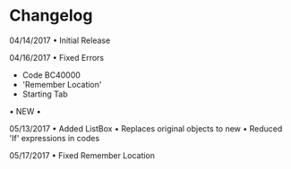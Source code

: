 # Changelog

04/14/2017
• Initial Release

04/16/2017
• Fixed Errors
- Code BC40000
- 'Remember Location'
- Starting Tab

• NEW • 

05/13/2017
• Added ListBox
• Replaces original objects to new
• Reduced 'If' expressions in codes

05/17/2017
• Fixed Remember Location